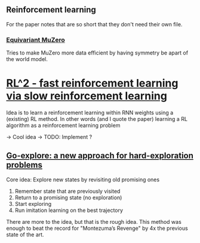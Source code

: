 ## Reinforcement learning
For the paper notes that are so short that they don't need their own file.

### [Equivariant MuZero](https://arxiv.org/pdf/2302.04798.pdf)
Tries to make MuZero more data efficient by having symmetry be apart of the world model.

# [RL^2 - fast reinforcement learning via slow reinforcement learning](https://arxiv.org/pdf/1611.02779.pdf)
Idea is to learn a reinforcement learning within RNN weights using a (existing) RL method. In other words (and I quote the paper) learning a RL algorithm as a reinforcement learning problem 

-> Cool idea -> TODO: Implement ? 

## [Go-explore: a new approach for hard-exploration problems](https://arxiv.org/pdf/1901.10995.pdf)
Core idea: Explore new states by revisiting old promising ones

1. Remember state that are previously visited
2. Return to a promising state (no exploration)
3. Start exploring
4. Run imitation learning on the best trajectory 

There are more to the idea, but that is the rough idea.
This method was enough to beat the record for "Montezuma’s Revenge" by 4x the previous state of the art.
